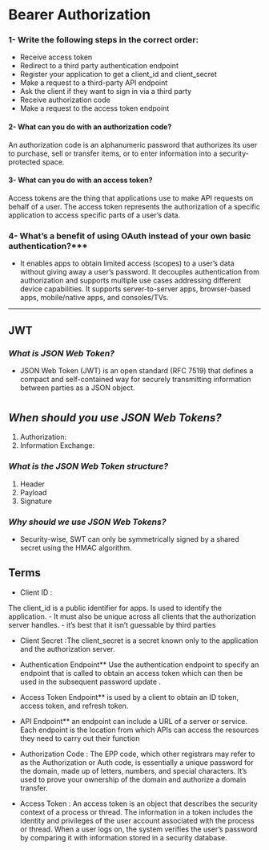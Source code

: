 # Bearer Authorization


### 1- Write the following steps in the correct order:

- Receive access token
- Redirect to a third party authentication endpoint
- Register your application to get a client_id and client_secret
- Make a request to a third-party API endpoint
- Ask the client if they want to sign in via a third party
- Receive authorization code
- Make a request to the access token endpoint

#### 2- What can you do with an authorization code?
An authorization code is an alphanumeric password that authorizes its user to purchase, sell or transfer items, or to enter information into a security-protected space.

#### 3- What can you do with an access token?
Access tokens are the thing that applications use to make API requests on behalf of a user. The access token represents the authorization of a specific application to access specific parts of a user’s data.
### 4- What’s a benefit of using OAuth instead of your own basic authentication?***

- It enables apps to obtain limited access (scopes) to a user’s data without giving away a user’s password. It decouples authentication from authorization and supports multiple use cases addressing different device capabilities. It supports server-to-server apps, browser-based apps, mobile/native apps, and consoles/TVs.

-----------------------------------------------

## **JWT**

### ***What is JSON Web Token?***

- JSON Web Token (JWT) is an open standard (RFC 7519) that defines a compact and self-contained way for securely transmitting information between parties as a JSON object. 
#
## ***When should you use JSON Web Tokens?***

1. Authorization: 
2. Information Exchange:

### ***What is the JSON Web Token structure?***

1. Header
2. Payload
3. Signature


### ***Why should we use JSON Web Tokens?***

- Security-wise, SWT can only be symmetrically signed by a shared secret using the HMAC algorithm. 
## Terms 

- Client ID :

The client_id is a public identifier for apps. Is used to identify the application.
    - It must also be unique across all clients that the authorization server handles.
    -  it’s best that it isn’t guessable by third parties

- Client Secret :The client_secret is a secret known only to the application and the authorization server.
- Authentication Endpoint** Use the authentication endpoint to specify an endpoint that is called to obtain an access token which can then be used in the subsequent password update .

- Access Token Endpoint** is used by a client to obtain an ID token, access token, and refresh token.
- API Endpoint** an endpoint can include a URL of a server or service. Each endpoint is the location from which APIs can access the resources they need to carry out their function 

- Authorization Code : The EPP code, which other registrars may refer to as the Authorization or Auth code, is essentially a unique password for the domain, made up of letters, numbers, and special characters. It’s used to prove your ownership of the domain and authorize a domain transfer.

- Access Token : An access token is an object that describes the security context of a process or thread. The information in a token includes the identity and privileges of the user account associated with the process or thread. When a user logs on, the system verifies the user’s password by comparing it with information stored in a security database.
